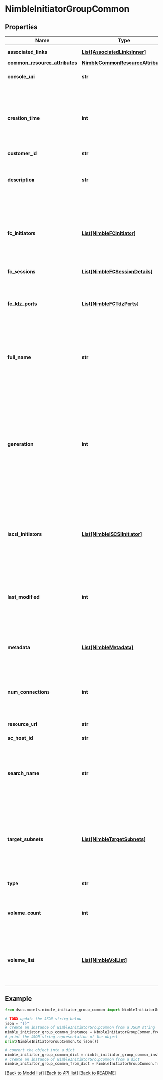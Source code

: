 # NimbleInitiatorGroupCommon


## Properties

Name | Type | Description | Notes
------------ | ------------- | ------------- | -------------
**associated_links** | [**List[AssociatedLinksInner]**](AssociatedLinksInner.md) | Associated Links Details | [optional] 
**common_resource_attributes** | [**NimbleCommonResourceAttributes**](NimbleCommonResourceAttributes.md) |  | [optional] 
**console_uri** | **str** | consoleUri for detailed storage object | [optional] 
**creation_time** | **int** | Time when this initiator group was created. Seconds since last epoch i.e. 00:00 January 1, 1970. | [optional] 
**customer_id** | **str** | customerId | [optional] 
**description** | **str** | Text description of initiator group. String of up to 255 printable ASCII characters. | [optional] 
**fc_initiators** | [**List[NimbleFCInitiator]**](NimbleFCInitiator.md) | List of FC initiators. When create/update fc_initiators, wwpn is required. List of Fibre Channel initiators. | [optional] 
**fc_sessions** | [**List[NimbleFCSessionDetails]**](NimbleFCSessionDetails.md) | List of FC sessions. | [optional] 
**fc_tdz_ports** | [**List[NimbleFCTdzPorts]**](NimbleFCTdzPorts.md) | List of target Fibre Channel ports with Target Driven Zoning configured on this initiator group. | [optional] 
**full_name** | **str** | Initiator group&#39;s full name. String of up to 64 alphanumeric characters, - and . and : are allowed after first character. | [optional] 
**generation** | **int** | A monotonically increasing value. This value updates when the resource is updated and can be used as a short way to determine if a resource has changed or which of two different copies of a resource is more up to date. | [optional] 
**iscsi_initiators** | [**List[NimbleISCSIInitiator]**](NimbleISCSIInitiator.md) | List of ISCSI initiators. When create/update iscsi_initiators, either iqn or ip_address is always required with label. | [optional] 
**last_modified** | **int** | Time when this initiator group was last modified. Seconds since last epoch i.e. 00:00 January 1, 1970. | [optional] 
**metadata** | [**List[NimbleMetadata]**](NimbleMetadata.md) | Key-value pairs that augment an initiator group&#39;s attributes. | [optional] 
**num_connections** | **int** | Total number of connections from initiators in the initiator group. (This field is deprecated) | [optional] 
**resource_uri** | **str** | Link to the object URI | [optional] 
**sc_host_id** | **str** | Host Service Host Id | [optional] 
**search_name** | **str** | Initiator group name used for search. Alphanumeric string, up to 64 characters including hyphen, period, colon. | [optional] 
**target_subnets** | [**List[NimbleTargetSubnets]**](NimbleTargetSubnets.md) | List of target subnet labels. If specified, discovery and access to volumes will be restricted to the specified subnets. List of target subnet tables. | [optional] 
**type** | **str** | The type of resource | [optional] 
**volume_count** | **int** | Number of volumes that are accessible by the initiator group. (This field is deprecated) | [optional] 
**volume_list** | [**List[NimbleVolList]**](NimbleVolList.md) | List of volumes that are accessible by the initiator group. List of volumes. (This field is deprecated) | [optional] 

## Example

```python
from dscc.models.nimble_initiator_group_common import NimbleInitiatorGroupCommon

# TODO update the JSON string below
json = "{}"
# create an instance of NimbleInitiatorGroupCommon from a JSON string
nimble_initiator_group_common_instance = NimbleInitiatorGroupCommon.from_json(json)
# print the JSON string representation of the object
print(NimbleInitiatorGroupCommon.to_json())

# convert the object into a dict
nimble_initiator_group_common_dict = nimble_initiator_group_common_instance.to_dict()
# create an instance of NimbleInitiatorGroupCommon from a dict
nimble_initiator_group_common_from_dict = NimbleInitiatorGroupCommon.from_dict(nimble_initiator_group_common_dict)
```
[[Back to Model list]](../README.md#documentation-for-models) [[Back to API list]](../README.md#documentation-for-api-endpoints) [[Back to README]](../README.md)


